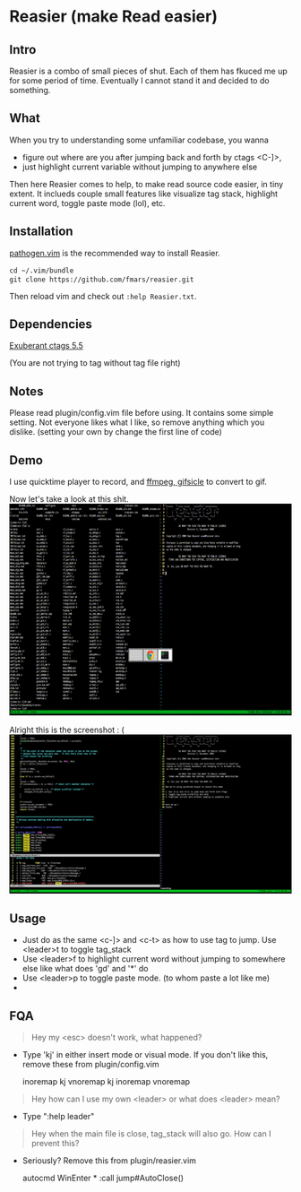 # Reasier (make Read easier) 

## Intro
Reasier is a combo of small pieces of shut. Each of them has fkuced me up for some period of time. Eventually I cannot stand it and decided to do something. 


## What
When you try to understanding some unfamiliar codebase, you wanna
* figure out where are you after jumping back and forth by ctags <C-]>, 
* just highlight current variable without jumping to anywhere else

Then here Reasier comes to help, to make read source code easier, in tiny extent. It inclueds couple small features like visualize tag stack, highlight current word, toggle paste mode (lol), etc.

## Installation
[pathogen.vim](https://github.com/tpope/vim-pathogen) is the recommended way to install Reasier.

    cd ~/.vim/bundle
    git clone https://github.com/fmars/reasier.git

Then reload vim and check out `:help Reasier.txt`.

## Dependencies
[Exuberant ctags 5.5](http://ctags.sourceforge.net/)

(You are not trying to tag without tag file right)

## Notes
Please read plugin/config.vim file before using. It contains some simple setting. Not everyone likes what I like, so remove anything which you dislike. (setting your own <leader> by change the first line of code)
## Demo
I use quicktime player to record, and [ffmpeg, gifsicle](https://gist.github.com/dergachev/4627207) to convert to gif.

Now let's take a look at this shit.
![Screencapture GIF](https://github.com/fmars/reasier/blob/master/demo.gif)


Alright this is the screenshot : (
![Screenshot](https://github.com/fmars/reasier/blob/master/demo.png)

## Usage
- Just do as the same \<c-]> and \<c-t> as how to use tag to jump. Use \<leader>t to toggle tag_stack
- Use \<leader>f to highlight current word without jumping to somewhere else like what does 'gd' and '*' do
- Use \<leader>p to toggle paste mode. (to whom paste a lot like me)
- 

## FQA
> Hey my \<esc> doesn't work, what happened?

* Type 'kj' in either insert mode or visual mode. If you don't like this, remove these from plugin/config.vim
    
    inoremap kj <Esc>
    vnoremap kj <Esc>
    inoremap <Esc> <Nop>
    vnoremap <Esc> <Nop>
    
> Hey how can I use my own \<leader> or what does \<leader> mean?

* Type ":help leader"

> Hey when the main file is close, tag_stack will also go. How can I prevent this?

* Seriously? Remove this from plugin/reasier.vim

    autocmd WinEnter * :call jump#AutoClose()
